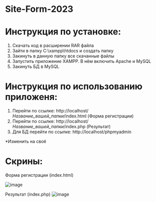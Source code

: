 # Site-Form-2023
# Инструкция по установке:
1. Скачать код в расширении RAR файла
2. Зайти в папку C:\xampp\htdocs и создать папку
3. Закинуть в данную папку все скачанные файлы
4. Запустить приложение XAMPP. В нём включить Apache и MySQL
5. Закинуть БД в MySQL

# Инструкция по использованию приложеня:
1. Перейти по ссылке: http://localhost/*Название_вашей_папки*/index.html (Форма регистрации)
2. Перейти по ссылке: http://localhost/*Название_вашей_папки*/index.php (Результат)
3. Для БД перейти по ссылке: http://localhost/phpmyadmin

*Изменить на своё

# Скрины:
Форма регистрации (index.html)

![image](https://user-images.githubusercontent.com/86181396/226812752-9bd8ccf2-5124-4450-a573-08e09cafe434.png)

Результат (index.php)
![image](https://user-images.githubusercontent.com/86181396/226812809-6c7a08f4-076a-49e9-ad71-500fce537f42.png)

